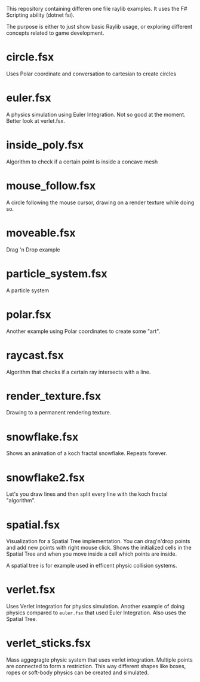 This repository containing differen one file raylib examples.
It uses the F# Scripting ability (dotnet fsi).

The purpose is either to just show basic Raylib usage, or exploring
different concepts related to game development.

# circle.fsx

Uses Polar coordinate and conversation to cartesian to create circles

# euler.fsx

A physics simulation using Euler Integration. Not so good at the moment.
Better look at verlet.fsx.

# inside_poly.fsx

Algorithm to check if a certain point is inside a concave mesh

# mouse_follow.fsx

A circle following the mouse cursor, drawing on a render texture while
doing so.

# moveable.fsx

Drag 'n Drop example

# particle_system.fsx

A particle system

# polar.fsx

Another example using Polar coordinates to create some "art".

# raycast.fsx

Algorithm that checks if a certain ray intersects with a line.

# render_texture.fsx

Drawing to a permanent rendering texture.

# snowflake.fsx

Shows an animation of a koch fractal snowflake. Repeats forever.

# snowflake2.fsx

Let's you draw lines and then split every line with the koch fractal "algorithm".

# spatial.fsx

Visualization for a Spatial Tree implementation. You can drag'n'drop points and add new
points with right mouse click. Shows the initialized cells in the Spatial Tree and when
you move inside a cell which points are inside.

A spatial tree is for example used in efficent physic collision systems.

# verlet.fsx

Uses Verlet integration for physics simulation. Another example of doing physics compared
to `euler.fsx` that used Euler Integration. Also uses the Spatial Tree.

# verlet_sticks.fsx

Mass aggegragte physic system that uses verlet integration. Multiple points are connected to
form a restriction. This way different shapes like boxes, ropes or soft-body physics can be
created and simulated.
